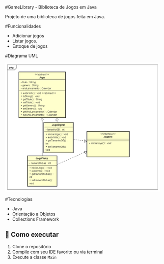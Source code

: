 #GameLibrary - Biblioteca de Jogos em Java


Projeto de uma biblioteca de jogos feita em Java.


#Funcionalidades

- Adicionar jogos
- Listar jogos.
- Estoque de jogos


#Diagrama UML

![Diagrama UML](docs/uml-diagrama-jogo.png)


#Tecnologias

- Java
- Orientação a Objetos
- Collections Framework


## 🚀 Como executar

1. Clone o repositório
2. Compile com seu IDE favorito ou via terminal
3. Execute a classe `Main`
